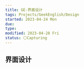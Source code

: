 ```yaml
---
title: GE-界面设计
tags: Projects/GeekEnglish/Design
started: 2023-04-24 Mon
due:
type:
modified: 2023-04-28 Fri
status: ⚪Capturing
---
```

## 界面设计